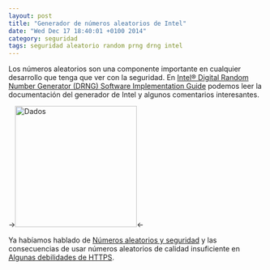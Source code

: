 ```yaml
---
layout: post
title: "Generador de números aleatorios de Intel"
date: "Wed Dec 17 18:40:01 +0100 2014"
category: seguridad
tags: seguridad aleatorio random prng drng intel
---
```


Los números aleatorios son una componente importante en cualquier desarrollo que tenga que ver con la seguridad. En [Intel® Digital Random Number Generator (DRNG) Software Implementation Guide](https://software.intel.com/en-us/articles/intel-digital-random-number-generator-drng-software-implementation-guide) podemos leer la documentación del generador de Intel y algunos comentarios interesantes.

-><a href="https://www.flickr.com/photos/fernand0/1301539362/" title="Dados"><img src="https://farm2.staticflickr.com/1255/1301539362_daa1107f13.jpg" width="240"  alt="Dados"></a><-

Ya habíamos hablado de [Números aleatorios y seguridad](http://mbpfernand0.wordpress.com/2012/11/05/numeros-aleatorios-y-seguridad/) y las consecuencias de usar números aleatorios de calidad insuficiente en [Algunas debilidades de HTTPS](http://mbpfernand0.wordpress.com/2014/07/23/algunas-debilidades-de-https/).

